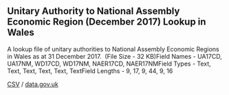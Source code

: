 ## Unitary Authority to National Assembly Economic Region (December 2017) Lookup in Wales

A lookup file of unitary authorities to National Assembly Economic Regions in Wales as at 31 December 2017.  (File Size - 32 KB)Field Names - UA17CD, UA17NM, WD17CD, WD17NM, NAER17CD, NAER17NMField Types - Text, Text, Text, Text, Text, TextField Lengths - 9, 17, 9, 44, 9, 16

[CSV](csv/058.csv) / [data.gov.uk](https://data.gov.uk/dataset/28c24f7a-fda2-4ee2-990b-6c2c773802eb/unitary-authority-to-national-assembly-economic-region-december-2017-lookup-in-wales)

